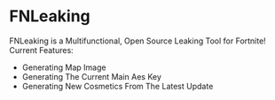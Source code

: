 # FNLeaking
FNLeaking is a Multifunctional, Open Source Leaking Tool for Fortnite!
Current Features:
- Generating Map Image
- Generating The Current Main Aes Key
- Generating New Cosmetics From The Latest Update
